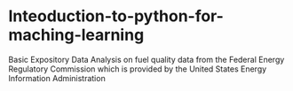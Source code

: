 # Inteoduction-to-python-for-maching-learning
Basic Expository Data Analysis on fuel quality data from the Federal Energy Regulatory Commission which is provided by the United States Energy Information Administration
